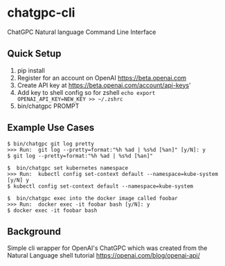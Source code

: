 # chatgpc-cli
ChatGPC Natural language Command Line Interface

## Quick Setup

1. pip install
2. Register for an account on OpenAI https://beta.openai.com
3. Create API key at https://beta.openai.com/account/api-keys'
4. Add key to shell config so for zshell `echo export OPENAI_API_KEY=NEW_KEY >> ~/.zshrc`
5.  bin/chatgpc PROMPT

## Example Use Cases

```
$ bin/chatgpc git log pretty
>>> Run:  git log --pretty=format:"%h %ad | %s%d [%an]" [y/N]: y
$ git log --pretty=format:"%h %ad | %s%d [%an]"

$  bin/chatgpc set kubernetes namespace
>>> Run:  kubectl config set-context default --namespace=kube-system [y/N] y
$ kubectl config set-context default --namespace=kube-system

$  bin/chatgpc exec into the docker image called foobar
>>> Run:  docker exec -it foobar bash [y/N]: y
$ docker exec -it foobar bash
```

## Background
Simple cli wrapper for OpenAI's ChatGPC which was created from the Natural Language shell tutorial  https://openai.com/blog/openai-api/
